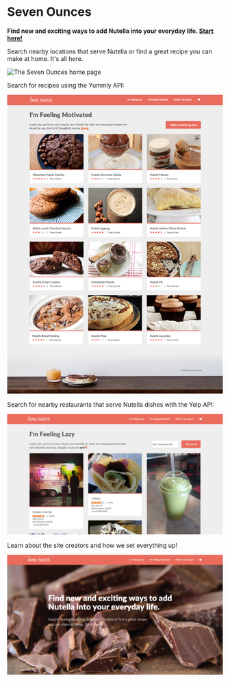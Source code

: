 Seven Ounces
============

**Find new and exciting ways to add Nutella into your everyday life. [Start here!](http://www.sevenounces.com)**

Search nearby locations that serve Nutella or find a great recipe you can make at home. It's all here.

![The Seven Ounces home page](https://raw.githubusercontent.com/ria093/SevenOunces/master/public/screenshots/home-screen.png)

Search for recipes using the Yummly API: 

![Search the Yummly API for Nutella recipes](https://raw.githubusercontent.com/ria093/SevenOunces/master/public/screenshots/motivated.png)

Search for nearby restaurants that serve Nutella dishes with the Yelp API: 

![Search the Yelp API for restaurants serving Nutella dishes](https://raw.githubusercontent.com/ria093/SevenOunces/master/public/screenshots/places-page.png)

Learn about the site creators and how we set everything up!

![Search the Yelp API for restaurants serving Nutella dishes](https://raw.githubusercontent.com/ria093/SevenOunces/master/public/screenshots/about-page.png)
